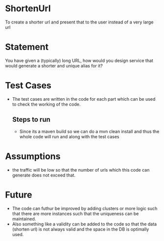 # ShortenUrl
To create a shorter url and present that to the user instead of a very large url

# Statement
You have given a (typically) long URL, how would you design service that would generate a shorter and unique alias for it?

# Test Cases
- The test cases are written in the code for each part which can be used to check the working of the code.
  ## Steps to run
  - Since its a maven build so we can do a mvn clean install and thus the whole code will run and along with the test cases 

# Assumptions
- the traffic will be low so that the number of urls which this code can generate does not exceed that.

# Future 
- The code can futhur be improved by adding clusters or more logic such that there are more instances such that the uniqueness can be maintained.
- Also something like a validity can be added to the code so that the data (shorten url) is not always valid and the space in the DB is optimally used.
